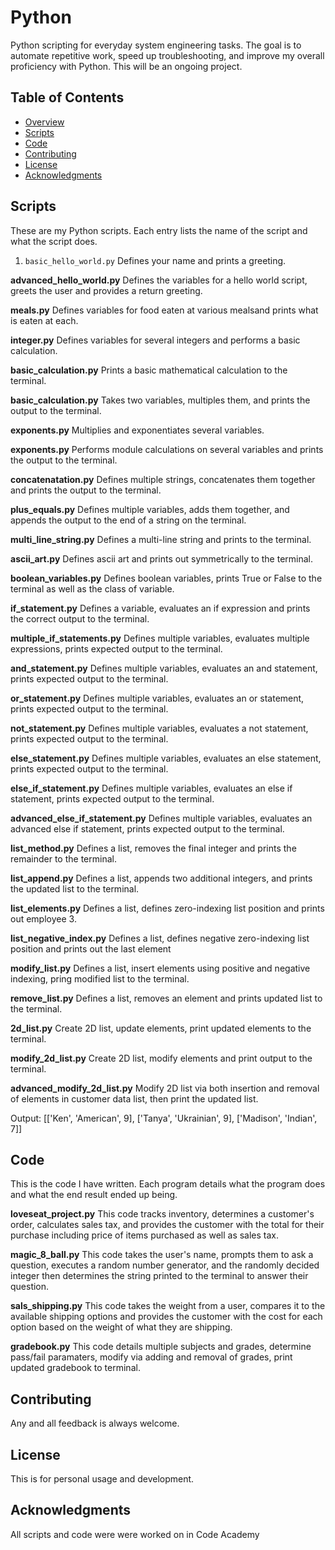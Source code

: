 # Python
Python scripting for everyday system engineering tasks. The goal is to automate repetitive work, speed up troubleshooting, and improve my overall proficiency with Python. This will be an ongoing project.

## Table of Contents
- [Overview](#overview)
- [Scripts](#scripts)
- [Code](#code)
- [Contributing](#contributing)
- [License](#license)
- [Acknowledgments](#acknowledgments)

## Scripts
These are my Python scripts. Each entry lists the name of the script and what the script does.

1. `basic_hello_world.py`
Defines your name and prints a greeting.

**advanced_hello_world.py** Defines the variables for a hello world script, greets the user and provides a return greeting.

**meals.py** Defines variables for food eaten at various mealsand prints what is eaten at each.

**integer.py** Defines variables for several integers and performs a basic calculation.

**basic_calculation.py** Prints a basic mathematical calculation to the terminal.

**basic_calculation.py** Takes two variables, multiples them, and prints the output to the terminal.

**exponents.py** Multiplies and exponentiates several variables.

**exponents.py** Performs module calculations on several variables and prints the output to the terminal.

**concatenatation.py** Defines multiple strings, concatenates them together and prints the output to the terminal.

**plus_equals.py** Defines multiple variables, adds them together, and appends the output to the end of a string on the terminal.

**multi_line_string.py** Defines a multi-line string and prints to the terminal.

**ascii_art.py** Defines ascii art and prints out symmetrically to the terminal.

**boolean_variables.py** Defines boolean variables, prints True or False to the terminal as well as the class of variable.

**if_statement.py** Defines a variable, evaluates an if expression and prints the correct output to the terminal.

**multiple_if_statements.py** Defines multiple variables, evaluates multiple expressions, prints expected output to the terminal.

**and_statement.py** Defines multiple variables, evaluates an and statement, prints expected output to the terminal.

**or_statement.py** Defines multiple variables, evaluates an or statement, prints expected output to the terminal.

**not_statement.py** Defines multiple variables, evaluates a not statement, prints expected output to the terminal.

**else_statement.py** Defines multiple variables, evaluates an else statement, prints expected output to the terminal.

**else_if_statement.py** Defines multiple variables, evaluates an else if statement, prints expected output to the terminal.

**advanced_else_if_statement.py** Defines multiple variables, evaluates an advanced else if statement, prints expected output to the terminal.

**list_method.py** Defines a list, removes the final integer and prints the remainder to the terminal.

**list_append.py** Defines a list, appends two additional integers, and prints the updated list to the terminal.

**list_elements.py** Defines a list, defines zero-indexing list position and prints out employee 3.

**list_negative_index.py** Defines a list, defines negative zero-indexing list position and prints out the last element

**modify_list.py** Defines a list, insert elements using positive and negative indexing, pring modified list to the terminal.

**remove_list.py** Defines a list, removes an element and prints updated list to the terminal.

**2d_list.py** Create 2D list, update elements, print updated elements to the terminal.

**modify_2d_list.py** Create 2D list, modify elements and print output to the terminal.

**advanced_modify_2d_list.py** Modify 2D list via both insertion and removal of elements in customer data list, then print the updated list.

Output:
[['Ken', 'American', 9], ['Tanya', 'Ukrainian', 9], ['Madison', 'Indian', 7]]

## Code
This is the code I have written. Each program details what the program does and what the end result ended up being.

**loveseat_project.py** This code tracks inventory, determines a customer's order, calculates sales tax, and provides the customer with the total for their purchase including price of items purchased as well as sales tax.

**magic_8_ball.py** This code takes the user's name, prompts them to ask a question, executes a random number generator, and the randomly decided integer then determines the string printed to the terminal to answer their question.

**sals_shipping.py** This code takes the weight from a user, compares it to the available shipping options and provides the customer with the cost for each option based on the weight of what they are shipping.

**gradebook.py** This code details multiple subjects and grades, determine pass/fail paramaters, modify via adding and removal of grades, print updated gradebook to terminal.

## Contributing
Any and all feedback is always welcome.

## License
This is for personal usage and development.

## Acknowledgments
All scripts and code were were worked on in Code Academy
